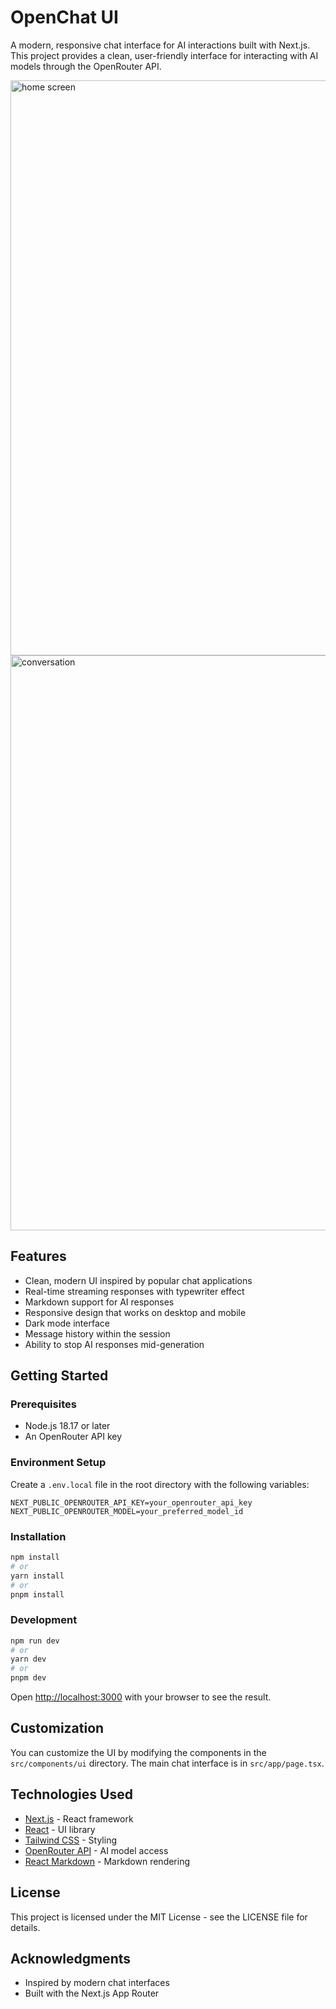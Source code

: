 # OpenChat UI

A modern, responsive chat interface for AI interactions built with Next.js. This project provides a clean, user-friendly interface for interacting with AI models through the OpenRouter API.

<img width="1470" height="920" alt="home screen" src="https://github.com/user-attachments/assets/def953fd-f33f-4517-ac56-7d99307bf59d" />

<img width="1470" height="920" alt="conversation" src="https://github.com/user-attachments/assets/e1800fc1-89bc-4679-a08e-8e34a0c2bce0" />

## Features

- Clean, modern UI inspired by popular chat applications
- Real-time streaming responses with typewriter effect
- Markdown support for AI responses
- Responsive design that works on desktop and mobile
- Dark mode interface
- Message history within the session
- Ability to stop AI responses mid-generation

## Getting Started

### Prerequisites

- Node.js 18.17 or later
- An OpenRouter API key

### Environment Setup

Create a `.env.local` file in the root directory with the following variables:

```
NEXT_PUBLIC_OPENROUTER_API_KEY=your_openrouter_api_key
NEXT_PUBLIC_OPENROUTER_MODEL=your_preferred_model_id
```

### Installation

```bash
npm install
# or
yarn install
# or
pnpm install
```

### Development

```bash
npm run dev
# or
yarn dev
# or
pnpm dev
```

Open [http://localhost:3000](http://localhost:3000) with your browser to see the result.

## Customization

You can customize the UI by modifying the components in the `src/components/ui` directory. The main chat interface is in `src/app/page.tsx`.

## Technologies Used

- [Next.js](https://nextjs.org/) - React framework
- [React](https://reactjs.org/) - UI library
- [Tailwind CSS](https://tailwindcss.com/) - Styling
- [OpenRouter API](https://openrouter.ai/) - AI model access
- [React Markdown](https://github.com/remarkjs/react-markdown) - Markdown rendering

## License

This project is licensed under the MIT License - see the LICENSE file for details.

## Acknowledgments

- Inspired by modern chat interfaces
- Built with the Next.js App Router
